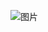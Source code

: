 ![图片](https://mmbiz.qpic.cn/mmbiz_png/uChmeeX1Fpz1w9lRZf8NZiaLicsR1eRr6mAe4zrff2l0UA57ZkufiaoXAwtiboYGxia8dfyYV91HkDE9RnnATf7HDXA/640?wx_fmt=png&tp=webp&wxfrom=5&wx_lazy=1&wx_co=1)